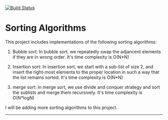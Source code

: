 [![Build Status](https://travis-ci.org/sannykr/allsortalgo.svg?branch=master)](https://travis-ci.org/sannykr/allsortalgo)

Sorting Algorithms
========================

This project includes implementations of the following sorting algorithms:

1. Bubble sort: In bubble sort, we repeatedly swap the adjancent elements if they are in wrong order. It's time complexity is O(N*N)

2. Insertion sort: In insertion sort, we start with a sub-list of size 2, and insert the right-most elements to the proper location 
   in such a way that the list remains sorted. It's time complexity is O(N*N)

3. merge sort: In merge sort, we use divide and conquer strategy and sort the sublists and merge them recursively. It's time complexity
   is O(N*logN)

I will be adding more sorting algorithms to this project.    

---------------

